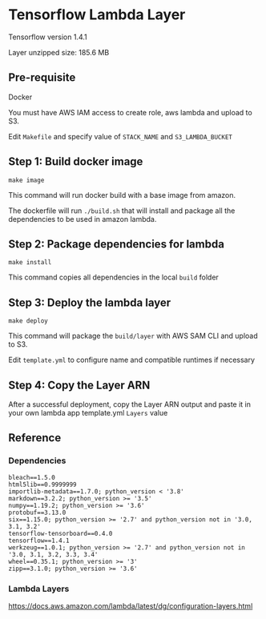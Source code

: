 # Tensorflow Lambda Layer

Tensorflow version 1.4.1

Layer unzipped size: 185.6 MB


## Pre-requisite

Docker

You must have AWS IAM access to create role, aws lambda and upload to S3.

Edit `Makefile` and specify value of  `STACK_NAME` and `S3_LAMBDA_BUCKET`



## Step 1: Build docker image

```
make image
```

This command will run docker build with a base image from amazon.

The dockerfile will run `./build.sh` that will install and package all the dependencies to be used in amazon lambda.


## Step 2: Package dependencies for lambda

```
make install
```

This command copies all dependencies in the local `build` folder


## Step 3: Deploy the lambda layer

```
make deploy
```

This command will package the `build/layer` with AWS SAM CLI and upload to S3.

Edit `template.yml` to configure name and compatible runtimes if necessary


## Step 4: Copy the Layer ARN

After a successful deployment, copy the Layer ARN output and paste it in your own lambda app template.yml `Layers` value



## Reference

### Dependencies

```
bleach==1.5.0
html5lib==0.9999999
importlib-metadata==1.7.0; python_version < '3.8'
markdown==3.2.2; python_version >= '3.5'
numpy==1.19.2; python_version >= '3.6'
protobuf==3.13.0
six==1.15.0; python_version >= '2.7' and python_version not in '3.0, 3.1, 3.2'
tensorflow-tensorboard==0.4.0
tensorflow==1.4.1
werkzeug==1.0.1; python_version >= '2.7' and python_version not in '3.0, 3.1, 3.2, 3.3, 3.4'
wheel==0.35.1; python_version >= '3'
zipp==3.1.0; python_version >= '3.6'
```

### Lambda Layers

https://docs.aws.amazon.com/lambda/latest/dg/configuration-layers.html